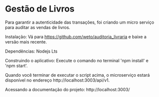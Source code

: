 # Gestão de Livros
Para garantir a autenticidade das transações, foi criando um micro serviço para auditar as vendas de livros.

Instalação: Vá para https://github.com/weto/auditoria_livraria e baixe a versão mais recente.

Dependências: Nodejs Lts

Construindo o aplicativo: Execute o comando no terminal 'npm install' e 'npm start'.

Quando você terminar de executar o script acima, o microserviço estará disponível no endereço http://localhost:3003/api/v1.

Acessando a documentação do projeto: http://localhost:3003/
